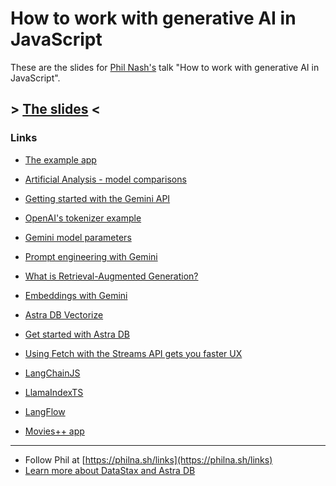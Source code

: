 # How to work with generative AI in JavaScript

These are the slides for [Phil Nash's](https://philna.sh/) talk "How to work with generative AI in JavaScript".

## > [The slides](https://philnash.github.io/talks/how-to-genai/slides.html) <

### Links

- [The example app](https://github.com/philnash/how-to-genai)

- [Artificial Analysis - model comparisons](https://artificialanalysis.ai/)
- [Getting started with the Gemini API](https://ai.google.dev/gemini-api/docs/get-started/tutorial?lang=node)
- [OpenAI's tokenizer example](https://ai.google.dev/gemini-api/docs/get-started/tutorial?lang=node)
- [Gemini model parameters](https://ai.google.dev/gemini-api/docs/models/generative-models#model-parameters)
- [Prompt engineering with Gemini](https://ai.google.dev/gemini-api/docs/models/generative-models#prompt101)
- [What is Retrieval-Augmented Generation?](https://dtsx.io/3zFG1kR)
- [Embeddings with Gemini](https://ai.google.dev/gemini-api/docs/embeddings)
- [Astra DB Vectorize](https://dtsx.io/3Y1X3nq)
- [Get started with Astra DB](https://dtsx.io/3LhINzg)

- [Using Fetch with the Streams API gets you faster UX](https://www.datastax.com/blog/fetch-streams-api-for-faster-ux-generative-ai-apps)

- [LangChainJS](https://js.langchain.com/v0.2/docs/introduction/)
- [LlamaIndexTS](https://ts.llamaindex.ai/)
- [LangFlow](https://dtsx.io/4eRKlxk)
- [Movies++ app](https://github.com/datastax/movies_plus_plus/)

---

- Follow Phil at [https://philna.sh/links](https://philna.sh/links)
- [Learn more about DataStax and Astra DB](https://dtsx.io/3LhINzg)
